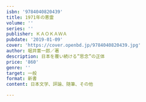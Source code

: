 ```yaml
---
isbn: '9784040820439'
title: 1971年の悪霊
volume: ''
series: ''
publisher: ＫＡＯＫＡＷＡ
pubdate: '2019-01-09'
cover: 'https://cover.openbd.jp/9784040820439.jpg'
author: 堀井憲一郎／著
description: 日本を覆い続ける”思念”の正体
price: '860'
genre: ''
target: 一般
format: 新書
content: 日本文学、評論、随筆、その他

---
```

